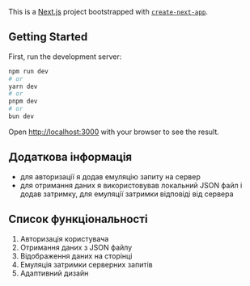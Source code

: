 This is a [Next.js](https://nextjs.org) project bootstrapped with [`create-next-app`](https://nextjs.org/docs/app/api-reference/cli/create-next-app).

## Getting Started

First, run the development server:

```bash
npm run dev
# or
yarn dev
# or
pnpm dev
# or
bun dev
```

Open [http://localhost:3000](http://localhost:3000) with your browser to see the result.

## Додаткова інформація

- для авторизації я додав емуляцію запиту на сервер
- для отримання даних я використовував локальний JSON файл і додав затримку, для емуляції затримки відповіді від сервера

## Список функціональності

1. Авторизація користувача
2. Отримання даних з JSON файлу
3. Відображення даних на сторінці
4. Емуляція затримки серверних запитів
5. Адаптивний дизайн
